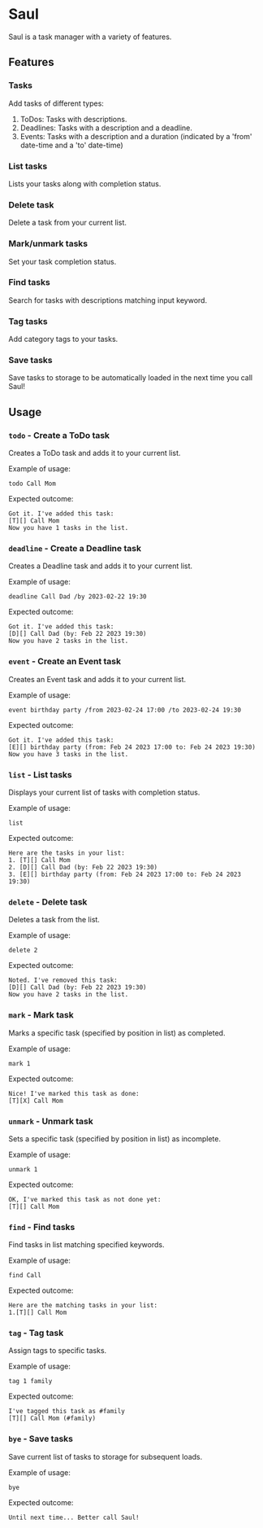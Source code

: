 # Saul
Saul is a task manager with a variety of features.

## Features 

### Tasks

Add tasks of different types:
1. ToDos: Tasks with descriptions.
2. Deadlines: Tasks with a description and a deadline.
3. Events: Tasks with a description and a duration (indicated by a 'from' date-time and a 'to' date-time)

### List tasks

Lists your tasks along with completion status.

### Delete task

Delete a task from your current list.

### Mark/unmark tasks

Set your task completion status.

### Find tasks

Search for tasks with descriptions matching input keyword.

### Tag tasks

Add category tags to your tasks.

### Save tasks

Save tasks to storage to be automatically loaded in the next time you call Saul!

## Usage

### `todo` - Create a ToDo task

Creates a ToDo task and adds it to your current list.

Example of usage: 

`todo Call Mom`

Expected outcome:
```
Got it. I've added this task:
[T][] Call Mom
Now you have 1 tasks in the list.
```

### `deadline` - Create a Deadline task

Creates a Deadline task and adds it to your current list.

Example of usage:

`deadline Call Dad /by 2023-02-22 19:30`

Expected outcome:
```
Got it. I've added this task:
[D][] Call Dad (by: Feb 22 2023 19:30)
Now you have 2 tasks in the list.
```

### `event` - Create an Event task

Creates an Event task and adds it to your current list.

Example of usage:

`event birthday party /from 2023-02-24 17:00 /to 2023-02-24 19:30`

Expected outcome:
```
Got it. I've added this task:
[E][] birthday party (from: Feb 24 2023 17:00 to: Feb 24 2023 19:30)
Now you have 3 tasks in the list.
```

### `list` - List tasks

Displays your current list of tasks with completion status.

Example of usage:

`list`

Expected outcome:
```
Here are the tasks in your list:
1. [T][] Call Mom
2. [D][] Call Dad (by: Feb 22 2023 19:30)
3. [E][] birthday party (from: Feb 24 2023 17:00 to: Feb 24 2023 19:30)
```
### `delete` - Delete task

Deletes a task from the list.

Example of usage:

`delete 2`

Expected outcome:
```
Noted. I've removed this task:
[D][] Call Dad (by: Feb 22 2023 19:30)
Now you have 2 tasks in the list.
```

### `mark` - Mark task

Marks a specific task (specified by position in list) as completed.

Example of usage:

`mark 1`

Expected outcome:
```
Nice! I've marked this task as done:
[T][X] Call Mom
```

### `unmark` - Unmark task

Sets a specific task (specified by position in list) as incomplete.

Example of usage:

`unmark 1`

Expected outcome:
```
OK, I've marked this task as not done yet:
[T][] Call Mom
```

### `find` - Find tasks

Find tasks in list matching specified keywords.

Example of usage:

`find Call`

Expected outcome:
```
Here are the matching tasks in your list:
1.[T][] Call Mom
```

### `tag` - Tag task

Assign tags to specific tasks.

Example of usage:

`tag 1 family`

Expected outcome:
```
I've tagged this task as #family
[T][] Call Mom (#family)
```

### `bye` - Save tasks

Save current list of tasks to storage for subsequent loads.

Example of usage:

`bye`

Expected outcome:
```
Until next time... Better call Saul!
```
